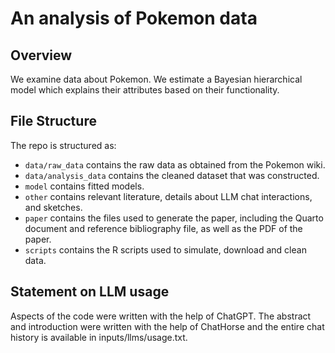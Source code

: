 # An analysis of Pokemon data

## Overview

We examine data about Pokemon. We estimate a Bayesian hierarchical model which explains their attributes based on their functionality.


## File Structure

The repo is structured as:

-   `data/raw_data` contains the raw data as obtained from the Pokemon wiki.
-   `data/analysis_data` contains the cleaned dataset that was constructed.
-   `model` contains fitted models. 
-   `other` contains relevant literature, details about LLM chat interactions, and sketches.
-   `paper` contains the files used to generate the paper, including the Quarto document and reference bibliography file, as well as the PDF of the paper. 
-   `scripts` contains the R scripts used to simulate, download and clean data.


## Statement on LLM usage

Aspects of the code were written with the help of ChatGPT. The abstract and introduction were written with the help of ChatHorse and the entire chat history is available in inputs/llms/usage.txt.
